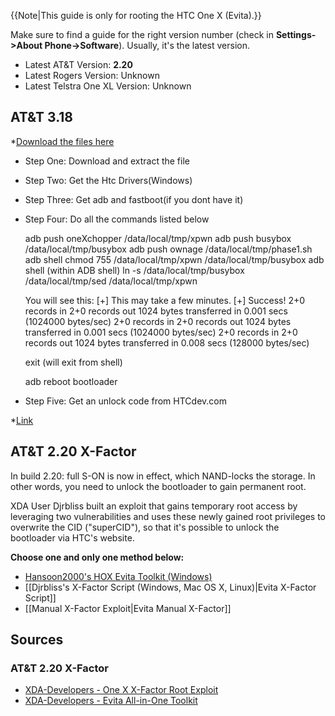 {{Note|This guide is only for rooting the HTC One X (Evita).}}

Make sure to find a guide for the right version number (check in **Settings->About Phone->Software**). Usually, it's the latest version.

* Latest AT&T Version: **2.20**
* Latest Rogers Version: Unknown
* Latest Telstra One XL Version: Unknown

## AT&T 3.18
*[Download the files here](http://forum.xda-developers.com/attachment.php?attachmentid=1973170&d=1368918573)

* Step One: Download and extract the file
* Step Two: Get the Htc Drivers(Windows)
* Step Three: Get adb and fastboot(if you dont have it)
* Step Four: Do all the commands listed below

    adb push oneXchopper /data/local/tmp/xpwn
    adb push busybox /data/local/tmp/busybox
    adb push ownage /data/local/tmp/phase1.sh
    adb shell chmod 755 /data/local/tmp/xpwn /data/local/tmp/busybox
    adb shell 
          (within ADB shell)
          ln -s /data/local/tmp/busybox /data/local/tmp/sed
          /data/local/tmp/xpwn
    
    You will see this: 
    [+] This may take a few minutes.
    [+] Success!
    2+0 records in
    2+0 records out
    1024 bytes transferred in 0.001 secs (1024000 bytes/sec)
    2+0 records in
    2+0 records out
    1024 bytes transferred in 0.001 secs (1024000 bytes/sec)
    2+0 records in
    2+0 records out
    1024 bytes transferred in 0.008 secs (128000 bytes/sec)
    
    exit (will exit from shell)

    adb reboot bootloader
* Step Five: Get an unlock code from HTCdev.com

*[Link](http://forum.xda-developers.com/showthread.php?t=2285086)

## AT&T 2.20 X-Factor

In build 2.20: full S-ON is now in effect, which NAND-locks the storage. In other words, you need to unlock the bootloader to gain permanent root.

XDA User Djrbliss built an exploit that gains temporary root access by leveraging two vulnerabilities and uses these newly gained root privileges to overwrite the CID ("superCID"), so that it's possible to unlock the bootloader via HTC's website.

**Choose one and only one method below:**

* [Hansoon2000's HOX Evita Toolkit (Windows)](http://forum.xda-developers.com/showthread.php?t=1952426)
* [[Djrbliss's X-Factor Script (Windows, Mac OS X, Linux)|Evita X-Factor Script]]
* [[Manual X-Factor Exploit|Evita Manual X-Factor]]

## Sources

### AT&T 2.20 X-Factor

* [XDA-Developers - One X X-Factor Root Exploit](http://forum.xda-developers.com/showthread.php?t=1952038)
* [XDA-Developers - Evita All-in-One Toolkit](http://forum.xda-developers.com/showthread.php?t=1952426)